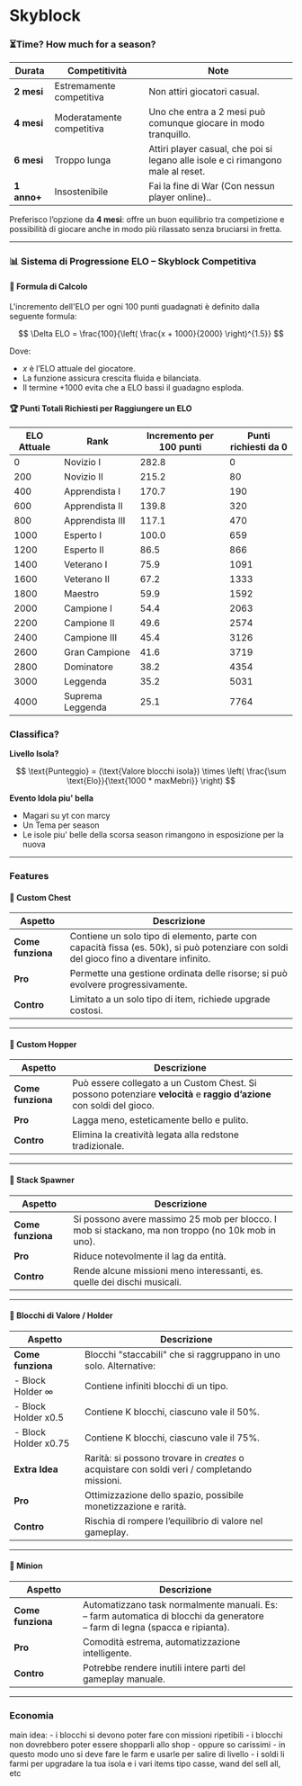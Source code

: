 # Skyblock 

### ⏳Time? How much for a season?
| Durata     | Competitività               | Note                                                                 |
|------------|-----------------------------|----------------------------------------------------------------------|
| **2 mesi** | Estremamente competitiva    | Non attiri giocatori casual.                                        |
| **4 mesi** | Moderatamente competitiva   | Uno che entra a 2 mesi può comunque giocare in modo tranquillo.     |
| **6 mesi** | Troppo lunga                | Attiri player casual, che poi si legano alle isole e ci rimangono male al reset. |
| **1 anno+**| Insostenibile               | Fai la fine di War (Con nessun player online).. |

Preferisco l’opzione da **4 mesi**: offre un buon equilibrio tra competizione e possibilità di giocare anche in modo più rilassato senza bruciarsi in fretta.

---
### 📊 Sistema di Progressione ELO – Skyblock Competitiva

#### 🧮 Formula di Calcolo
L'incremento dell'ELO per ogni 100 punti guadagnati è definito dalla seguente formula:

$$
\Delta ELO = \frac{100}{\left(  \frac{x +  1000}{2000}  \right)^{1.5}}
$$

Dove:
-  $x$ è l’ELO attuale del giocatore.
- La funzione assicura crescita fluida e bilanciata.
- Il termine $+1000$ evita che a ELO bassi il guadagno esploda.

#### 🏆 Punti Totali Richiesti per Raggiungere un ELO

| ELO Attuale | Rank              | Incremento per 100 punti | Punti richiesti da 0 |
|-------------|-------------------|---------------------------|------------------------|
| 0           | Novizio I         | 282.8                     | 0                      |
| 200         | Novizio II        | 215.2                     | 80                     |
| 400         | Apprendista I     | 170.7                     | 190                    |
| 600         | Apprendista II    | 139.8                     | 320                    |
| 800         | Apprendista III   | 117.1                     | 470                    |
| 1000        | Esperto I         | 100.0                     | 659                    |
| 1200        | Esperto II        | 86.5                      | 866                    |
| 1400        | Veterano I        | 75.9                      | 1091                   |
| 1600        | Veterano II       | 67.2                      | 1333                   |
| 1800        | Maestro           | 59.9                      | 1592                   |
| 2000        | Campione I        | 54.4                      | 2063                   |
| 2200        | Campione II       | 49.6                      | 2574                   |
| 2400        | Campione III      | 45.4                      | 3126                   |
| 2600        | Gran Campione     | 41.6                      | 3719                   |
| 2800        | Dominatore        | 38.2                      | 4354                   |
| 3000        | Leggenda          | 35.2                      | 5031                   |
| 4000        | Suprema Leggenda  | 25.1                      | 7764                   |

### Classifica?

**Livello Isola?**

$$
\text{Punteggio} = (\text{Valore blocchi isola}) \times \left( \frac{\sum \text{Elo}}{\text{1000 * maxMebri}} \right)
$$

**Evento Idola piu' bella**
  - Magari su yt con marcy
  - Un Tema per season
  - Le isole piu' belle della scorsa season rimangono in esposizione per la nuova 

----------

### Features

#### 🧰 Custom Chest

| Aspetto | Descrizione |
|--------|-------------|
| **Come funziona** | Contiene un solo tipo di elemento, parte con capacità fissa (es. 50k), si può potenziare con soldi del gioco fino a diventare infinito. |
| **Pro** | Permette una gestione ordinata delle risorse; si può evolvere progressivamente. |
| **Contro** | Limitato a un solo tipo di item, richiede upgrade costosi. |

---

#### 🔗 Custom Hopper

| Aspetto | Descrizione |
|--------|-------------|
| **Come funziona** | Può essere collegato a un Custom Chest. Si possono potenziare **velocità** e **raggio d’azione** con soldi del gioco. |
| **Pro** | Lagga meno, esteticamente bello e pulito. |
| **Contro** | Elimina la creatività legata alla redstone tradizionale. |

---

#### 🧟 Stack Spawner

| Aspetto | Descrizione |
|--------|-------------|
| **Come funziona** | Si possono avere massimo 25 mob per blocco. I mob si stackano, ma non troppo (no 10k mob in uno). |
| **Pro** | Riduce notevolmente il lag da entità. |
| **Contro** | Rende alcune missioni meno interessanti, es. quelle dei dischi musicali. |

---

#### 💎 Blocchi di Valore / Holder

| Aspetto | Descrizione |
|--------|-------------|
| **Come funziona** | Blocchi "staccabili" che si raggruppano in uno solo. Alternative: |
| - Block Holder ∞ | Contiene infiniti blocchi di un tipo. |
| - Block Holder x0.5 | Contiene K blocchi, ciascuno vale il 50%. |
| - Block Holder x0.75 | Contiene K blocchi, ciascuno vale il 75%. |
| **Extra Idea** | Rarità: si possono trovare in *creates* o acquistare con soldi veri / completando missioni. |
| **Pro** | Ottimizzazione dello spazio, possibile monetizzazione e rarità. |
| **Contro** | Rischia di rompere l’equilibrio di valore nel gameplay. |

---

#### 🤖 Minion

| Aspetto | Descrizione |
|--------|-------------|
| **Come funziona** | Automatizzano task normalmente manuali. Es: <br>– farm automatica di blocchi da generatore <br>– farm di legna (spacca e ripianta). |
| **Pro** | Comodità estrema, automatizzazione intelligente. |
| **Contro** | Potrebbe rendere inutili intere parti del gameplay manuale. |

----------

### Economia

main idea:
    - i blocchi si devono poter fare con missioni ripetibili 
    - i blocchi non dovrebbero poter essere shopparli allo shop
        - oppure so carissimi
    - in questo modo uno si deve fare le farm e usarle per salire di livello
    - i soldi li farmi per upgradare la tua isola e i vari items tipo casse, wand del sell all, etc
